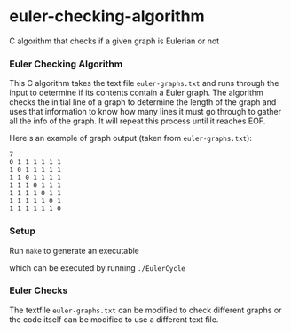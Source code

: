# euler-checking-algorithm
C algorithm that checks if a given graph is Eulerian or not

### Euler Checking Algorithm

This C algorithm takes the text file `euler-graphs.txt` and runs through the input to determine if its contents contain a Euler graph.
The algorithm checks the initial line of a graph to determine the length of the graph and uses that information to know how many
lines it must go through to gather all the info of the graph.
It will repeat this process until it reaches EOF.

Here's an example of graph output (taken from `euler-graphs.txt`):

```
7
0 1 1 1 1 1 1
1 0 1 1 1 1 1
1 1 0 1 1 1 1
1 1 1 0 1 1 1
1 1 1 1 0 1 1
1 1 1 1 1 0 1
1 1 1 1 1 1 0
```

### Setup

Run `make` to generate an executable

which can be executed by running `./EulerCycle`

### Euler Checks

The textfile `euler-graphs.txt` can be modified to check different graphs or the code itself can be modified to use a different text file.
